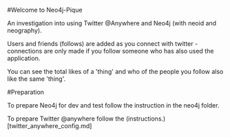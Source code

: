 #Welcome to Neo4j-Pique

An investigation into using Twitter @Anywhere and Neo4j (with neoid and neography).

Users and friends (follows) are added as you connect with twitter - connections are only made if you follow someone who has also used the application.

You can see the total likes of a 'thing' and who of the people you follow also like the same 'thing'.

#Preparation

To prepare Neo4j for dev and test follow the instruction in the neo4j folder.

To prepare Twitter @anywhere follow the (instructions.)[twitter_anywhere_config.md]
